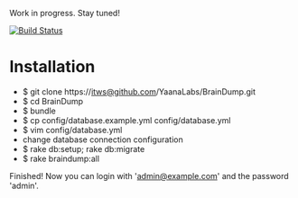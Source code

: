 Work in progress. Stay tuned!

[![Build Status](https://secure.travis-ci.org/YaanaLabs/BrainDump.png?branch=master)](http://travis-ci.org/#!/YaanaLabs/BrainDump)


Installation
============
* $ git clone https://itws@github.com/YaanaLabs/BrainDump.git
* $ cd BrainDump
* $ bundle
* $ cp config/database.example.yml config/database.yml
* $ vim config/database.yml
* change database connection configuration
* $ rake db:setup; rake db:migrate
* $ rake braindump:all

Finished! Now you can login with 'admin@example.com' and the password 'admin'.
